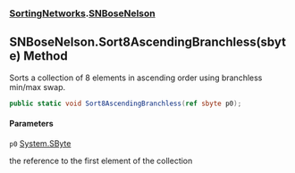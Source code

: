 ### [SortingNetworks](SortingNetworks.md 'SortingNetworks').[SNBoseNelson](SortingNetworks.SNBoseNelson.md 'SortingNetworks.SNBoseNelson')

## SNBoseNelson.Sort8AscendingBranchless(sbyte) Method

Sorts a collection of 8 elements in ascending order using branchless min/max swap.

```csharp
public static void Sort8AscendingBranchless(ref sbyte p0);
```
#### Parameters

<a name='SortingNetworks.SNBoseNelson.Sort8AscendingBranchless(sbyte).p0'></a>

`p0` [System.SByte](https://docs.microsoft.com/en-us/dotnet/api/System.SByte 'System.SByte')

the reference to the first element of the collection